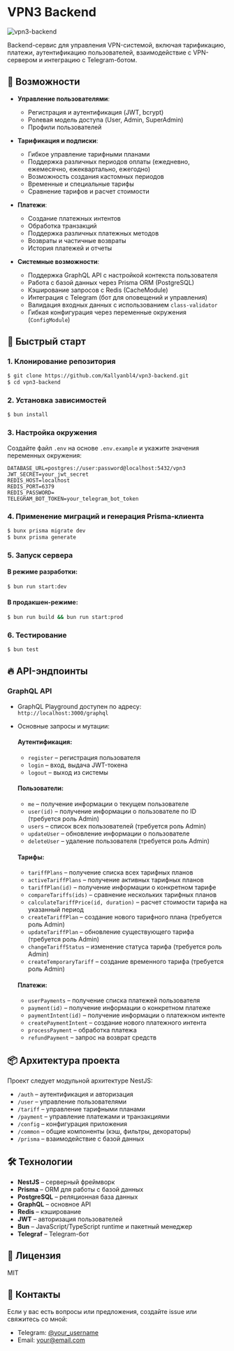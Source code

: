 # VPN3 Backend

![vpn3-backend](https://img.shields.io/badge/status-active-brightgreen)

Backend-сервис для управления VPN-системой, включая тарификацию, платежи, аутентификацию пользователей, взаимодействие с VPN-сервером и интеграцию с Telegram-ботом.

## 📌 Возможности

- **Управление пользователями**:
  - Регистрация и аутентификация (JWT, bcrypt)
  - Ролевая модель доступа (User, Admin, SuperAdmin)
  - Профили пользователей

- **Тарификация и подписки**:
  - Гибкое управление тарифными планами
  - Поддержка различных периодов оплаты (ежедневно, ежемесячно, ежеквартально, ежегодно)
  - Возможность создания кастомных периодов
  - Временные и специальные тарифы
  - Сравнение тарифов и расчет стоимости

- **Платежи**:
  - Создание платежных интентов
  - Обработка транзакций
  - Поддержка различных платежных методов
  - Возвраты и частичные возвраты
  - История платежей и отчеты

- **Системные возможности**:
  - Поддержка GraphQL API с настройкой контекста пользователя
  - Работа с базой данных через Prisma ORM (PostgreSQL)
  - Кэширование запросов с Redis (CacheModule)
  - Интеграция с Telegram (бот для оповещений и управления)
  - Валидация входных данных с использованием `class-validator`
  - Гибкая конфигурация через переменные окружения (`ConfigModule`)

## 🚀 Быстрый старт

### 1. Клонирование репозитория
```sh
$ git clone https://github.com/Kallyanbl4/vpn3-backend.git
$ cd vpn3-backend
```

### 2. Установка зависимостей

```sh
$ bun install
```

### 3. Настройка окружения

Создайте файл `.env` на основе `.env.example` и укажите значения переменных окружения:
```env
DATABASE_URL=postgres://user:password@localhost:5432/vpn3
JWT_SECRET=your_jwt_secret
REDIS_HOST=localhost
REDIS_PORT=6379
REDIS_PASSWORD=
TELEGRAM_BOT_TOKEN=your_telegram_bot_token
```

### 4. Применение миграций и генерация Prisma-клиента

```sh
$ bunx prisma migrate dev
$ bunx prisma generate
```

### 5. Запуск сервера

#### В режиме разработки:
```sh
$ bun run start:dev
```

#### В продакшен-режиме:
```sh
$ bun run build && bun run start:prod
```

### 6. Тестирование

```sh
$ bun test
```

## 🔥 API-эндпоинты

### GraphQL API
- GraphQL Playground доступен по адресу: `http://localhost:3000/graphql`
- Основные запросы и мутации:

  #### Аутентификация:
  - `register` – регистрация пользователя
  - `login` – вход, выдача JWT-токена
  - `logout` – выход из системы

  #### Пользователи:
  - `me` – получение информации о текущем пользователе
  - `user(id)` – получение информации о пользователе по ID (требуется роль Admin)
  - `users` – список всех пользователей (требуется роль Admin)
  - `updateUser` – обновление информации о пользователе
  - `deleteUser` – удаление пользователя (требуется роль Admin)

  #### Тарифы:
  - `tariffPlans` – получение списка всех тарифных планов
  - `activeTariffPlans` – получение активных тарифных планов
  - `tariffPlan(id)` – получение информации о конкретном тарифе
  - `compareTariffs(ids)` – сравнение нескольких тарифных планов
  - `calculateTariffPrice(id, duration)` – расчет стоимости тарифа на указанный период
  - `createTariffPlan` – создание нового тарифного плана (требуется роль Admin)
  - `updateTariffPlan` – обновление существующего тарифа (требуется роль Admin)
  - `changeTariffStatus` – изменение статуса тарифа (требуется роль Admin)
  - `createTemporaryTariff` – создание временного тарифа (требуется роль Admin)

  #### Платежи:
  - `userPayments` – получение списка платежей пользователя
  - `payment(id)` – получение информации о конкретном платеже
  - `paymentIntent(id)` – получение информации о платежном интенте
  - `createPaymentIntent` – создание нового платежного интента
  - `processPayment` – обработка платежа
  - `refundPayment` – запрос на возврат средств

## 📦 Архитектура проекта

Проект следует модульной архитектуре NestJS:

- `/auth` – аутентификация и авторизация
- `/user` – управление пользователями
- `/tariff` – управление тарифными планами
- `/payment` – управление платежами и транзакциями
- `/config` – конфигурация приложения
- `/common` – общие компоненты (кэш, фильтры, декораторы)
- `/prisma` – взаимодействие с базой данных

## 🛠 Технологии

- **NestJS** – серверный фреймворк
- **Prisma** – ORM для работы с базой данных
- **PostgreSQL** – реляционная база данных
- **GraphQL** – основное API
- **Redis** – кэширование
- **JWT** – авторизация пользователей
- **Bun** – JavaScript/TypeScript runtime и пакетный менеджер
- **Telegraf** – Telegram-бот

## 📜 Лицензия
MIT

## 👥 Контакты

Если у вас есть вопросы или предложения, создайте issue или свяжитесь со мной:
- Telegram: [@your_username](https://t.me/your_username)
- Email: your@email.com